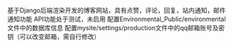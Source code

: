 基于Django后端渲染开发的博客网站，具有点赞，评论，回复，站内通知，邮件通知功能
API功能处于测试，未启用
配置Environmental_Public/environmental文件中的数据库信息
配置mysite/settings/production文件中的qq邮箱账号及密钥（可以改变邮箱，需自行修改）
